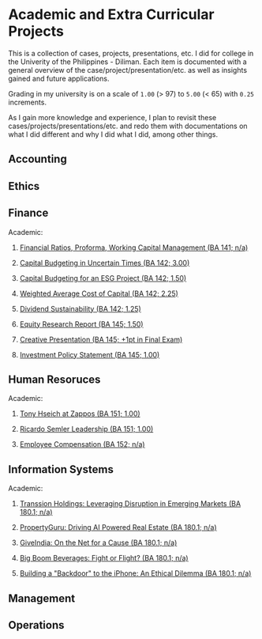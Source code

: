 # Academic and Extra Curricular Projects

This is a collection of cases, projects, presentations, etc. I did for college in the Univerity of the Philippines - Diliman. Each item is documented with a general overview of the case/project/presentation/etc. as well as insights gained and future applications.

Grading in my university is on a scale of `1.00` (> 97) to `5.00` (< 65) with `0.25` increments.

As I gain more knowledge and experience, I plan to revisit these cases/projects/presentations/etc. and redo them with documentations on what I did different and why I did what I did, among other things.

## Accounting

## Ethics

## Finance

Academic:

1. [Financial Ratios, Proforma, Working Capital Management (BA 141; n/a)](financial_ratios_proforma_working_capital_management.md)

2. [Capital Budgeting in Uncertain Times (BA 142; 3.00)](capital_budgeting_in_uncertain_times.md)

3. [Capital Budgeting for an ESG Project (BA 142; 1.50)](capital_budgeting_for_an_esg_project.md)

4. [Weighted Average Cost of Capital (BA 142; 2.25)](weighted_average_cost_of_capital.md)

5. [Dividend Sustainability (BA 142; 1.25)](dividend_sustainability.md)

6. [Equity Research Report (BA 145; 1.50)](equity_research_report.md)

7. [Creative Presentation (BA 145; +1pt in Final Exam)](creative_presentation.md)

8. [Investment Policy Statement (BA 145; 1.00)](investment_policy_statement.md)

## Human Resoruces

Academic:

1. [Tony Hseich at Zappos (BA 151; 1.00)](tony_hseich_at_zappos.md)

2. [Ricardo Semler Leadership (BA 151; 1.00)](ricardo_semler_leadership.md)

3. [Employee Compensation (BA 152; n/a)](employee_compensation.md)

## Information Systems

Academic:

1. [Transsion Holdings: Leveraging Disruption in Emerging Markets (BA 180.1; n/a)](transsion_holdings_leveraging_disruption_in_emerging_markets.md)

2. [PropertyGuru: Driving AI Powered Real Estate (BA 180.1; n/a)](propertyguru_driving_ai_powered_real_estate.md)

3. [GiveIndia: On the Net for a Cause (BA 180.1; n/a)](giveindia_on_the_net_for_a_cause.md)

4. [Big Boom Beverages: Fight or Flight? (BA 180.1; n/a)](big_boom_beverages_fight_or_flight.md)

5. [Building a "Backdoor" to the iPhone: An Ethical Dilemma (BA 180.1; n/a)](building_a_backdoor_to_the_iphone_an_ethical_dilemma.md)

## Management

## Operations
